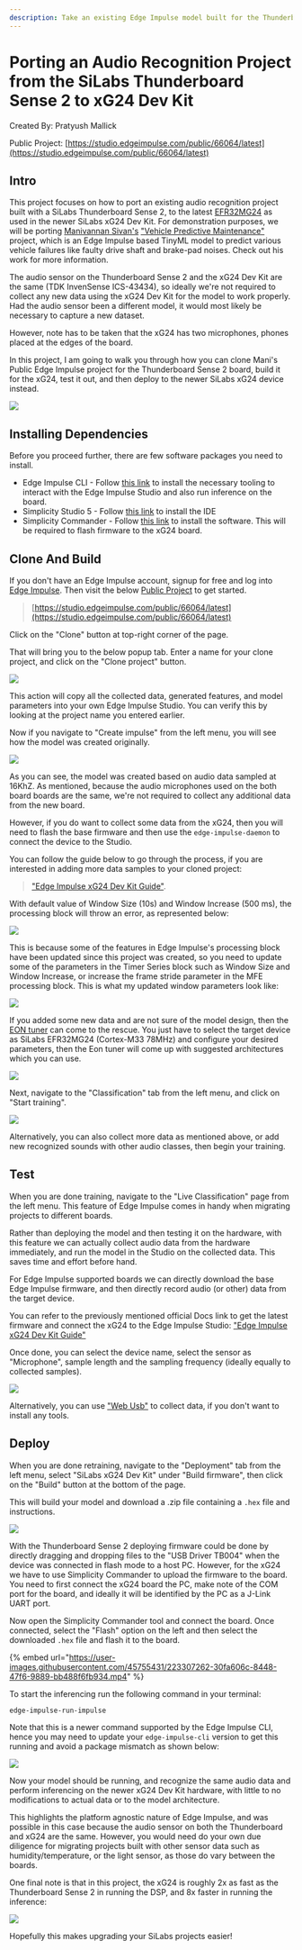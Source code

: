 ```yaml
---
description: Take an existing Edge Impulse model built for the Thunderboard Sense 2, and prepare it for use on the SiLabs xG24 board.
---
```


# Porting an Audio Recognition Project from the SiLabs Thunderboard Sense 2 to xG24 Dev Kit

Created By:
Pratyush Mallick 

Public Project:
[https://studio.edgeimpulse.com/public/66064/latest](https://studio.edgeimpulse.com/public/66064/latest)

## Intro

This project focuses on how to port an existing audio recognition project built with a SiLabs Thunderboard Sense 2, to the latest [EFR32MG24](https://www.silabs.com/wireless/zigbee/efr32mg24-series-2-socs) as used in the newer SiLabs xG24 Dev Kit. For demonstration purposes, we will be porting [Manivannan Sivan's](https://www.hackster.io/manivannan) ["Vehicle Predictive Maintenance"](https://www.hackster.io/manivannan/vehicle-predictive-maintenance-cf2ee3) project, which is an Edge Impulse based TinyML model to predict various vehicle failures like faulty drive shaft and brake-pad noises. Check out his work for more information.

The audio sensor on the Thunderboard Sense 2 and the xG24 Dev Kit are the same (TDK InvenSense ICS-43434), so ideally we're not required to collect any new data using the xG24 Dev Kit for the model to work properly.  Had the audio sensor been a different model, it would most likely be necessary to capture a new dataset.

However, note has to be taken that the xG24 has two microphones, phones placed at the edges of the board. 

In this project, I am going to walk you through how you can clone Mani's Public Edge Impulse project for the Thunderboard Sense 2 board, build it for the xG24, test it out, and then deploy to the newer SiLabs xG24 device instead.

![](.gitbook/assets/audio-recognition-on-silabs-xg24/silabs_migrate.jpg)

## Installing Dependencies

Before you proceed further, there are few software packages you need to install.

- Edge Impulse CLI - Follow [this link](https://docs.edgeimpulse.com/docs/edge-impulse-cli/cli-installation) to install the necessary tooling to interact with the Edge Impulse Studio and also run inference on the board. 
- Simplicity Studio 5 - Follow [this link](https://www.silabs.com/developers/simplicity-studio) to install the IDE
- Simplicity Commander - Follow [this link](https://community.silabs.com/s/article/simplicity-commander?language=en_US) to install the software. This will be required to flash firmware to the xG24 board.

## Clone And Build

If you don't have an Edge Impulse account, signup for free and log into [Edge Impulse](https://studio.edgeimpulse.com/).  Then visit the below [Public Project](https://docs.edgeimpulse.com/docs/edge-impulse-studio/dashboard#1.-showcasing-your-public-projects-with-markdown-readmes) to get started.

> [https://studio.edgeimpulse.com/public/66064/latest](https://studio.edgeimpulse.com/public/66064/latest)

Click on the "Clone" button at top-right corner of the page.

That will bring you to the below popup tab. Enter a name for your clone project, and click on the "Clone project" button.

![](.gitbook/assets/audio-recognition-on-silabs-xg24/clonning_project.jpg)

This action will copy all the collected data, generated features, and model parameters into your own Edge Impulse Studio. You can verify this by looking at the project name you entered earlier.
 
Now if you navigate to "Create impulse" from the left menu, you will see how the model was created originally.

![](.gitbook/assets/audio-recognition-on-silabs-xg24/edge_impulse_design.jpg)

As you can see, the model was created based on audio data sampled at 16KhZ. As mentioned, because the audio microphones used on the both board boards are the same, we're not required to collect any additional data from the new board. 

However, if you do want to collect some data from the xG24, then you will need to flash the base firmware and then use the `edge-impulse-daemon` to connect the device to the Studio. 

You can follow the guide below to go through the process, if you are interested in adding more data samples to your cloned project:
 
> ["Edge Impulse xG24 Dev Kit Guide"](https://docs.edgeimpulse.com/docs/development-platforms/officially-supported-mcu-targets/silabs-xg24-devkit).

With default value of Window Size (10s) and Window Increase (500 ms), the processing block will throw an error, as represented below:

![](.gitbook/assets/audio-recognition-on-silabs-xg24/frame_stride_error.jpg)

This is because some of the features in Edge Impulse's processing block have been updated since this project was created, so you need to update some of the parameters in the Timer Series block such as Window Size and Window Increase,
or increase the frame stride parameter in the MFE processing block. This is what my updated window parameters look like:

![](.gitbook/assets/audio-recognition-on-silabs-xg24/window_increase_updated.jpg)

If you added some new data and are not sure of the model design, then the [EON tuner](https://docs.edgeimpulse.com/docs/edge-impulse-studio/eon-tuner) can come to the rescue. You just have to select the target device as SiLabs EFR32MG24 (Cortex-M33 78MHz) and configure your desired parameters, then the Eon tuner will come up with suggested architectures which you can use.

![](.gitbook/assets/audio-recognition-on-silabs-xg24/EON_tuner.jpg)

Next, navigate to the "Classification" tab from the left menu, and click on "Start training". 

![](.gitbook/assets/audio-recognition-on-silabs-xg24/Training.jpg)

Alternatively, you can also collect more data as mentioned above, or add new recognized sounds with other audio classes, then begin your training.

## Test

When you are done training, navigate to the "Live Classification" page from the left menu. This feature of Edge Impulse comes in handy when migrating projects to different boards.

Rather than deploying the model and then testing it on the hardware, with this feature we can actually collect audio data from the hardware immediately, and run the model in the Studio on the collected data.  This saves time and effort before hand. 

For Edge Impulse supported boards we can directly download the base Edge Impulse firmware, and then directly record audio (or other) data from the target device.

You can refer to the previously mentioned official Docs link to get the latest firmware and connect the xG24 to the Edge Impulse Studio: ["Edge Impulse xG24 Dev Kit Guide"](https://docs.edgeimpulse.com/docs/development-platforms/officially-supported-mcu-targets/silabs-xg24-devkit)

Once done, you can select the device name, select the sensor as "Microphone", sample length and the sampling frequency (ideally equally to collected samples).

![](.gitbook/assets/audio-recognition-on-silabs-xg24/Live_Classification.jpg)

Alternatively, you can use ["Web Usb"](https://www.edgeimpulse.com/blog/collect-sensor-data-straight-from-your-web-browser) to collect data, if you don't want to install any tools.

## Deploy

When you are done retraining, navigate to the "Deployment" tab from the left menu, select "SiLabs xG24 Dev Kit" under "Build firmware", then click on the "Build" button at the bottom of the page. 

This will build your model and download a .zip file containing a `.hex` file and instructions.

![](.gitbook/assets/audio-recognition-on-silabs-xg24/deploy.jpg)

With the Thunderboard Sense 2 deploying firmware could be done by directly dragging and dropping files to the "USB Driver TB004" when the device was connected in flash mode to a host PC. However, for the xG24 we have to use Simplicity Commander to upload the firmware to the board. You need to first connect the xG24 board the PC, make note of the COM port for the board, and ideally it will be identified by the PC as a J-Link UART port.

Now open the Simplicity Commander tool and connect the board. Once connected, select the "Flash" option on the left and then select the downloaded `.hex` file and flash it to the board.

{% embed url="https://user-images.githubusercontent.com/45755431/223307262-30fa606c-8448-47f6-9889-bb488f6fb934.mp4" %}

To start the inferencing run the following command in your terminal:

```
edge-impulse-run-impulse
```

Note that this is a newer command supported by the Edge Impulse CLI, hence you may need to update your `edge-impulse-cli` version to get this running and avoid a package mismatch as shown below:

![](.gitbook/assets/audio-recognition-on-silabs-xg24/update_npm_to_connect_to_edge_impulse.jpg)

Now your model should be running, and recognize the same audio data and perform inferencing on the newer xG24 Dev Kit hardware, with little to no modifications to actual data or to the model architecture.

This highlights the platform agnostic nature of Edge Impulse, and was possible in this case because the audio sensor on both the Thunderboard and xG24 are the same. However, you would need do your own due diligence for migrating projects built with other sensor data such as humidity/temperature, or the light sensor, as those do vary between the boards.

One final note is that in this project, the xG24 is roughly 2x as fast as the Thunderboard Sense 2 in running the DSP,  and 8x faster in running the inference:

![](.gitbook/assets/audio-recognition-on-silabs-xg24/comparison.jpg)

Hopefully this makes upgrading your SiLabs projects easier!


